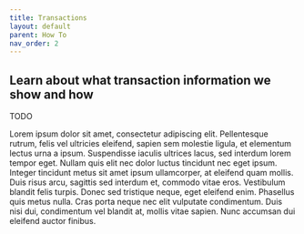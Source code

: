 ```yaml
---
title: Transactions
layout: default
parent: How To
nav_order: 2
---
```


## Learn about what transaction information we show and how

TODO

Lorem ipsum dolor sit amet, consectetur adipiscing elit. Pellentesque rutrum, felis vel ultricies eleifend, sapien sem molestie ligula, et elementum lectus urna a ipsum. Suspendisse iaculis ultrices lacus, sed interdum lorem tempor eget. Nullam quis elit nec dolor luctus tincidunt nec eget ipsum. Integer tincidunt metus sit amet ipsum ullamcorper, at eleifend quam mollis. Duis risus arcu, sagittis sed interdum et, commodo vitae eros. Vestibulum blandit felis turpis. Donec sed tristique neque, eget eleifend enim. Phasellus quis metus nulla. Cras porta neque nec elit vulputate condimentum. Duis nisi dui, condimentum vel blandit at, mollis vitae sapien. Nunc accumsan dui eleifend auctor finibus.
